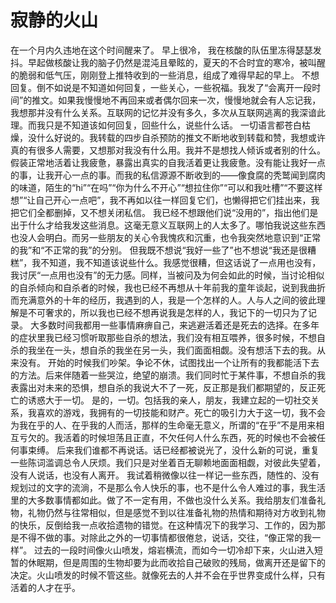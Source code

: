 # 寂静的火山

在一个月内久违地在这个时间醒来了。
早上很冷， 我在核酸的队伍里冻得瑟瑟发抖。早起做核酸让我的脑子仍然是混沌且晕眩的，夏天的不合时宜的寒冷，被叫醒的脆弱和低气压，刚刚登上推特收到的一些消息，组成了难得早起的早上。
不想回复。倒不如说是不知道如何回复，一些关心，一些祝福。我发了“会离开一段时间”的推文。如果我慢慢地不再回来或者偶尔回来一次，慢慢地就会有人忘记我，我想那并没有什么关系。互联网的记忆并没有多久，多次从互联网逃离的我深谙此理。而我只是不知道该如何回复，回些什么，说些什么话。
一切语言都苍白枯燥，没什么好说的。我转载的四步自杀预防的推文不断地收到转载和赞，我想或许真的有很多人需要，又想那对我没有什么用。我并不是想找人倾诉或者别的什么。假装正常地活着让我疲惫，暴露出真实的自我活着更让我疲惫。没有能让我好一点的事，让我开心一点的事。而我的私信源源不断收到的——像食腐的秃鹫闻到腐肉的味道，陌生的“hi”“在吗”“你为什么不开心”“想拉住你”“可以和我吐槽”“不要这样想”“让自己开心一点吧”，我不再如以往一样回复它们，也懒得把它们挂出来，我把它们全都删掉，又不想关闭私信。
我已经不想跟他们说“没用的”，指出他们是出于什么才给我发这些消息。这毫无意义互联网上的人太多了。哪怕我说这些东西也没人会明白。而另一些朋友的关心令我愧疚和沉重，也令我突然地意识到“正常的我”和“不正常的我”的分别。
但我既不想说“我好一些了”也不想说“我还是很糟糕”，我不知道，我不知道该说些什么。我感觉很糟，但这话说了一点用也没有，我讨厌“一点用也没有”的无力感。同样，当被问及为何会如此的时候，当讨论相似的自杀倾向和自杀者的时候，我也已经不再想从十年前我的童年谈起，说到我曲折而充满意外的十年的经历，我遇到的人，我是一个怎样的人。人与人之间的彼此理解是不可奢求的，所以我也已经不想再说我是怎样的人，我记下的一切只为了记录。
大多数时间我都用一些事情麻痹自己，来逃避活着还是死去的选择。在多年的症状里我已经习惯听取那些自杀的想法，我们没有相互喂养，很多时候，不想自杀的我坐在一头，想自杀的我坐在另一头，我们面面相觑。没有想活下去的我。从来没有。
开始的时候我们吵架。争论不休，试图找出一个让所有的我都能活下去的方法。后来伴随着一些哭泣，绝望的崩溃。我们同时忙于某件事，不想自杀的我表露出对未来的恐惧，想自杀的我说大不了一死，反正那是我们都期望的，反正死亡的诱惑大于一切。
是的，一切。包括我的亲人，朋友，我建立起的一切社交关系，我喜欢的游戏，我拥有的一切技能和财产。死亡的吸引力大于这一切，我不会为我在乎的人、在乎我的人而活，那样的生命毫无意义，所谓的“在乎”不是用来相互亏欠的。我活着的时候坦荡且正直，不欠任何人什么东西，死的时候也不会被任何事束缚。
后来我们谁都不再说话。话已经都被说光了，没什么新的可说，重复一些陈词滥调总令人厌烦。我们只是对坐着百无聊赖地面面相觑，对彼此失望着，没有人说话，也没有人离开。
我试着稍微像以往一样记一些东西，随性的、没有规划过的文字的流淌，不是那么令人快乐的事，也不是什么令人难过的事，我生活里的大多数事情都如此。做了不一定有用，不做也没什么关系。我给朋友们准备礼物，礼物仍然与往常相似，但是感觉不到以往准备礼物的热情和期待对方收到礼物的快乐，反倒给我一点收拾遗物的错觉。在这种情况下的我学习、工作的，因为那是不得不做的事。对除此之外的一切事情都很倦怠，说话，交往，“像正常的我一样”。
过去的一段时间像火山喷发，熔岩横流，而如今一切冷却下来，火山进入短暂的休眠期，但是周围的生物却要为此而收拾自己破败的残局，做离开还是留下的决定。火山喷发的时候不管这些。就像死去的人并不会在乎世界变成什么样，只有活着的人才在乎。
